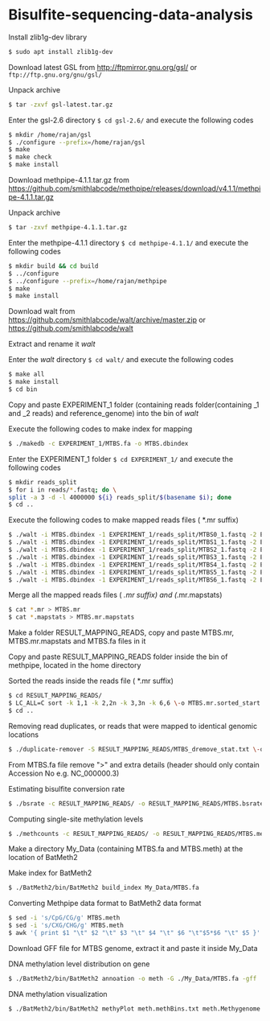 # Bisulfite-sequencing-data-analysis
Install zlib1g-dev library
```bash
$ sudo apt install zlib1g-dev
```
Download latest GSL from http://ftpmirror.gnu.org/gsl/ or `ftp://ftp.gnu.org/gnu/gsl/`

Unpack archive
```bash
$ tar -zxvf gsl-latest.tar.gz
```
Enter the gsl-2.6 directory ```$ cd gsl-2.6/``` and execute the following codes
```bash
$ mkdir /home/rajan/gsl
$ ./configure --prefix=/home/rajan/gsl
$ make
$ make check
$ make install
```
Download methpipe-4.1.1.tar.gz from https://github.com/smithlabcode/methpipe/releases/download/v4.1.1/methpipe-4.1.1.tar.gz

Unpack archive
```bash
$ tar -zxvf methpipe-4.1.1.tar.gz
```
Enter the methpipe-4.1.1 directory ```$ cd methpipe-4.1.1/``` and execute the following codes
```bash
$ mkdir build && cd build
$ ../configure
$ ../configure --prefix=/home/rajan/methpipe
$ make
$ make install
```
Download walt from https://github.com/smithlabcode/walt/archive/master.zip or https://github.com/smithlabcode/walt

Extract and rename it *walt*

Enter the *walt* directory ```$ cd walt/``` and execute the following codes
```bash
$ make all
$ make install
$ cd bin
```
Copy and paste EXPERIMENT_1 folder (containing reads folder(containing _1 and _2 reads) and reference_genome) into the bin of *walt*

Execute the following codes to make index for mapping
```bash
$ ./makedb -c EXPERIMENT_1/MTBS.fa -o MTBS.dbindex
```
Enter the EXPERIMENT_1 folder `$ cd EXPERIMENT_1/` and execute the following codes
```bash
$ mkdir reads_split
$ for i in reads/*.fastq; do \
split -a 3 -d -l 4000000 ${i} reads_split/$(basename $i); done
$ cd ..
```
Execute the following codes to make mapped reads files ( *.mr suffix)
```bash
$ ./walt -i MTBS.dbindex -1 EXPERIMENT_1/reads_split/MTBS0_1.fastq -2 EXPERIMENT_1/reads_split/MTBS0_2.fastq -o MTBS0.mr
$ ./walt -i MTBS.dbindex -1 EXPERIMENT_1/reads_split/MTBS1_1.fastq -2 EXPERIMENT_1/reads_split/MTBS1_2.fastq -o MTBS1.mr
$ ./walt -i MTBS.dbindex -1 EXPERIMENT_1/reads_split/MTBS2_1.fastq -2 EXPERIMENT_1/reads_split/MTBS2_2.fastq -o MTBS2.mr
$ ./walt -i MTBS.dbindex -1 EXPERIMENT_1/reads_split/MTBS3_1.fastq -2 EXPERIMENT_1/reads_split/MTBS3_2.fastq -o MTBS3.mr
$ ./walt -i MTBS.dbindex -1 EXPERIMENT_1/reads_split/MTBS4_1.fastq -2 EXPERIMENT_1/reads_split/MTBS4_2.fastq -o MTBS4.mr
$ ./walt -i MTBS.dbindex -1 EXPERIMENT_1/reads_split/MTBS5_1.fastq -2 EXPERIMENT_1/reads_split/MTBS5_2.fastq -o MTBS5.mr
$ ./walt -i MTBS.dbindex -1 EXPERIMENT_1/reads_split/MTBS6_1.fastq -2 EXPERIMENT_1/reads_split/MTBS6_2.fastq -o MTBS6.mr
```
Merge all the mapped reads files ( *.mr suffix) and (*.mr.mapstats)
```bash
$ cat *.mr > MTBS.mr
$ cat *.mapstats > MTBS.mr.mapstats
```
Make a folder RESULT_MAPPING_READS, copy and paste MTBS.mr, MTBS.mr.mapstats and MTBS.fa files in it

Copy and paste RESULT_MAPPING_READS folder inside the bin of methpipe, located in the home directory

Sorted the reads inside the reads file ( *.mr suffix)
```bash
$ cd RESULT_MAPPING_READS/
$ LC_ALL=C sort -k 1,1 -k 2,2n -k 3,3n -k 6,6 \-o MTBS.mr.sorted_start MTBS.mr
$ cd ..
```
Removing read duplicates, or reads that were mapped to identical genomic locations
```bash
$ ./duplicate-remover -S RESULT_MAPPING_READS/MTBS_dremove_stat.txt \-o RESULT_MAPPING_READS/MTBS.mr.dremove RESULT_MAPPING_READS/MTBS.mr.sorted_start
```
From MTBS.fa file remove ">" and extra details (header should only contain Accession No e.g. NC_000000.3)

Estimating bisulfite conversion rate
```bash
$ ./bsrate -c RESULT_MAPPING_READS/ -o RESULT_MAPPING_READS/MTBS.bsrate RESULT_MAPPING_READS/MTBS.mr.dremoved_start
```
Computing single-site methylation levels
```bash
$ ./methcounts -c RESULT_MAPPING_READS/ -o RESULT_MAPPING_READS/MTBS.meth RESULT_MAPPING_READS/MTBS.mr.sorted_start
```
Make a directory My_Data (containing MTBS.fa and MTBS.meth) at the location of BatMeth2

Make index for BatMeth2
```bash
$ ./BatMeth2/bin/BatMeth2 build_index My_Data/MTBS.fa 
```
Converting Methpipe data format to BatMeth2 data format
```bash
$ sed -i 's/CpG/CG/g' MTBS.meth 
$ sed -i 's/CXG/CHG/g' MTBS.meth
$ awk '{ print $1 "\t" $2 "\t" $3 "\t" $4 "\t" $6 "\t"$5*$6 "\t" $5 }' ./My_Data/MTBS.meth | column -t > ./My_Data/meth.methratio.txt
```
Download GFF file for MTBS genome, extract it and paste it inside My_Data

DNA methylation level distribution on gene
```bash
$ ./BatMeth2/bin/BatMeth2 annoation -o meth -G ./My_Data/MTBS.fa -gff ./My_Data/MTBS.gff -m My_Data/meth.methratio.txt -B -P --TSS --TSS --GENE
```
DNA methylation visualization
```bash
$ ./BatMeth2/bin/BatMeth2 methyPlot meth.methBins.txt meth.Methygenome.pdf 0.025 meth.Methylevel.1.txt meth.function.pdf TSS TSS meth.AverMethylevel.1.txt meth.Methenrich.pdf meth.annoDensity.1.txt meth.density.pdf meth meth.mCdensity.txt meth.mCdensity.pdf meth.mCcatero.txt jcmeth.mCcatero.pdf 0.6 0.1 0.1
```

